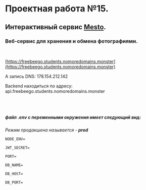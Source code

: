 # Проектная работа №15.

## Интерактивный сервис [Mesto](https://freebeego.students.nomoredomains.monster/).

### Веб-сервис для хранения и обмена фотографиями.

<br>

[https://freebeego.students.nomoredomains.monster](https://freebeego.students.nomoredomains.monster)

A запись DNS: 178.154.212.142

Backend находиться по адресу: api.freebeego.students.nomoredomains.monster

<br><br>

##### файл .env  с переменными окружения имеет следующий вид:

_Режим продакшена называется - **prod**_
<br>

```angular2html
NODE_ENV=

JWT_SECRET=

PORT=

DB_NAME=

DB_HOST=

DB_PORT=
```
